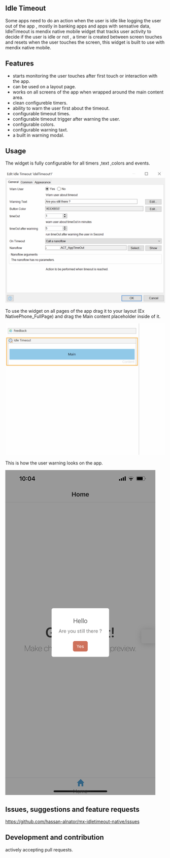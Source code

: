 ## Idle Timeout
Some apps need to do an action when the user is idle like logging the user out of the app , mostly in banking apps and apps with sensative data, IdleTimeout is mendix native mobile widget that tracks user activity to decide if the user is idle or not , a timer is created between screen touches and resets when the user touches the screen, this widget is built to use with mendix native mobile.

## Features
- starts monitoring the user touches after first touch or interaction with the app.
- can be used on a layout page.
- works on all screens of the app when wrapped around the main content area.
- clean configureble timers.
- ability to warn the user first about the timeout.
- configurable timeout times.
- configurable timeout trigger after warning the user.
- configurable colors.
- configurable warning taxt.
- a built in warning modal.

## Usage

The widget is fully configurable for all timers ,text ,colors and events.

![config](https://github.com/hassan-alnator/mx-idletimeout-native/blob/main/README.assets/config.png?raw=true)

To use the widget on all pages of the app drag it to your layout (Ex NativePhone_FullPage) and drag the Main content placeholder inside of it.

![usage](https://github.com/hassan-alnator/mx-idletimeout-native/blob/main/README.assets/layout.png?raw=true)

This is how the user warning looks on the app.

![phone](https://github.com/hassan-alnator/mx-idletimeout-native/blob/main/README.assets/phone.PNG?raw=true)

## Issues, suggestions and feature requests
https://github.com/hassan-alnator/mx-idletimeout-native/issues

## Development and contribution
actively accepting pull requests.
